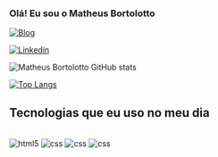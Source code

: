 ### Olá! Eu sou o Matheus Bortolotto

[![Blog](https://img.shields.io/website-up-down-green-red/http/monip.org.svg)](https://sujeitoprogramador.com)

[![Linkedin](https://img.shields.io/badge/LinkedIn-0077B5?style=for-the-badge&logo=linkedin&logoColor=white)](https://www.linkedin.com/in/matheus-bortolotto-ba4b84298/)

![Matheus Bortolotto GitHub stats](https://github-readme-stats.vercel.app/api?username=Matheus-Bortolotto&show_icons=true&theme=tokyonight)

[![Top Langs](https://github-readme-stats.vercel.app/api/top-langs/?username=Matheus-Bortolotto)](https://github.com/anuraghazra/github-readme-stats)

## Tecnologias que eu uso no meu dia 

<div style="display: inline_block"><br/>
  <img aling="center" alt="html5" src="https://img.shields.io/badge/HTML5-E34F26?style=for-the-badge&logo=html5&logoColor=white" />
  <img aling="center" alt="css" src="https://img.shields.io/badge/CSS3-1572B6?style=for-the-badge&logo=css3&logoColor=white" />
  <img aling="center" alt="css" src="https://img.shields.io/badge/JavaScript-323330?style=for-the-badge&logo=javascript&logoColor=F7DF1E" />
  <img aling="center" alt="css" src="https://img.shields.io/badge/Python-14354C?style=for-the-badge&logo=python&logoColor=white" />
  
</div>
